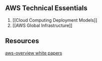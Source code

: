 ## AWS Technical Essentials
1. [[Cloud Computing Deployment Models]]
2. [[AWS Global Infrastructure]]




## Resources
[aws-overview white papers](https://docs.aws.amazon.com/pdfs/whitepapers/latest/aws-overview/aws-overview.pdf)